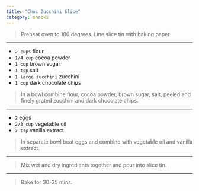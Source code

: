 ```yaml
---
title: "Choc Zucchini Slice"
category: snacks
---
```



> Preheat oven to 180 degrees. Line slice tin with baking paper.

---

* `2 cups` flour
* `1/4 cup` cocoa powder
* `1 cup` brown sugar
* `1 tsp` salt
* `1 large zucchini` zucchini
* `1 cup` dark chocolate chips

> In a bowl combine flour, cocoa powder, brown sugar, salt, peeled and finely grated zucchini and dark chocolate chips.

---

* `2` eggs
* `2/3 cup` vegetable oil
* `2 tsp` vanilla extract

> In separate bowl beat eggs and combine with vegetable oil and vanilla extract.

---

> Mix wet and dry ingredients together and pour into slice tin.

---

> Bake for 30-35 mins.

